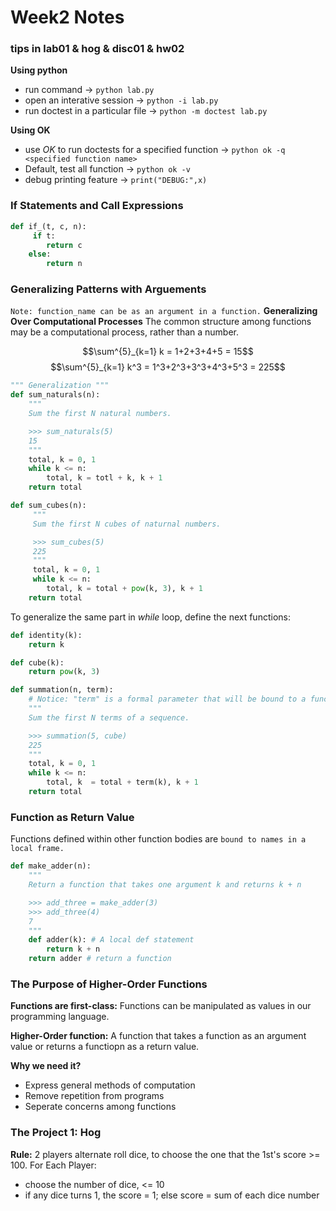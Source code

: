 # Week2 Notes 

### tips in lab01 &  hog & disc01 & hw02

**Using python**
- run command -> `python lab.py` 
- open an interative session -> `python -i lab.py` 
- run doctest in a particular file -> `python -m doctest lab.py`

**Using OK**
- use *OK* to run doctests for a specified function -> `python ok -q <specified function name>`
- Default, test all function -> `python ok -v`
- debug printing feature -> `print("DEBUG:",x)`

### If Statements and Call Expressions
```py
def if_(t, c, n):
     if t:
        return c
    else:
        return n
```

### Generalizing Patterns with Arguements

`Note: function_name can be as an argument in a function.`
**Generalizing Over Computational Processes**
The common structure among functions may be a computational process, rather than a number.

$$\sum^{5}_{k=1} k = 1+2+3+4+5 = 15$$
$$\sum^{5}_{k=1} k^3 = 1^3+2^3+3^3+4^3+5^3 = 225$$

```py
""" Generalization """
def sum_naturals(n):
    """
    Sum the first N natural numbers.

    >>> sum_naturals(5)
    15
    """
    total, k = 0, 1
    while k <= n:
        total, k = totl + k, k + 1
    return total

def sum_cubes(n):
     """
     Sum the first N cubes of naturnal numbers.

     >>> sum_cubes(5)
     225
     """
     total, k = 0, 1
     while k <= n:
        total, k = total + pow(k, 3), k + 1
    return total
```
To generalize the same part in *while* loop, define the next functions:
```py
def identity(k):
    return k

def cube(k):
    return pow(k, 3)

def summation(n, term):
    # Notice: "term" is a formal parameter that will be bound to a function, not a calling.
    """
    Sum the first N terms of a sequence.

    >>> summation(5, cube)
    225
    """
    total, k = 0, 1
    while k <= n:
        total, k  = total + term(k), k + 1
    return total
```

### Function as Return Value

Functions defined within other function bodies are `bound to names in a local frame.`

```py
def make_adder(n):
    """
    Return a function that takes one argument k and returns k + n

    >>> add_three = make_adder(3)
    >>> add_three(4)
    7
    """
    def adder(k): # A local def statement
        return k + n
    return adder # return a function
```

### The Purpose of Higher-Order Functions

**Functions are first-class:** Functions can be manipulated as values in our programming language.

**Higher-Order function:** A function that takes a function as an argument value or returns a functiopn as a return value.

**Why we need it?**
- Express general methods of computation
- Remove repetition from programs
- Seperate concerns among functions

### The Project 1: Hog

**Rule:** 
2 players alternate roll dice, to choose the one that the 1st's score >= 100.
For Each Player:
- choose the number of dice, <= 10
- if any dice turns 1, the score = 1; else score = sum of each dice number
